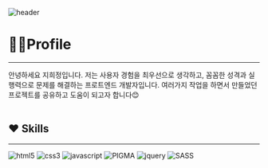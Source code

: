 ![header](https://capsule-render.vercel.app/api?type=venom&color=auto&height=200&section=header&text=Frontend&fontSize=50)

# 🙋‍♀️Profile
***
안녕하세요 지희정입니다. 저는 사용자 경험을 최우선으로 생각하고, 꼼꼼한 성격과 실행력으로 문제를 해결하는 프로트엔드 개발자입니다. 여러가지 작업을 하면서 만들었던 프로젝트를 공유하고 도움이 되고자 합니다😊<br><br>
## ❤ Skills
***
<img src="https://img.shields.io/badge/HTML5-orange?style=flat-square&logo=HTML5&logoColor=white" alt="html5" />
<img src="https://img.shields.io/badge/CSS3-blue?style=flat-square&logo=CSS&logoColor=white" alt="css3" />
<img src="https://img.shields.io/badge/JAVASCRIPT-green?style=flat-square&logo=JAVASCRIPT&logoColor=white" alt="javascript" />
<img src="https://img.shields.io/badge/FIGMA-pink?style=flat-square&logo=PIGMA&logoColor=white" alt="PIGMA" />
<img src="https://img.shields.io/badge/JQUERY-skyblue?style=flat-square&logo=JQUERY&logoColor=white" alt="jquery" />
<img src="https://img.shields.io/badge/SASS-%23cc6699?style=flat-square&logo=SASS&logoColor=white" alt="SASS" />
